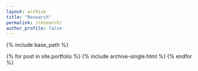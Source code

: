 ```yaml
---
layout: archive
title: "Research"
permalink: /research/
author_profile: false
---
```



{% include base_path %}


{% for post in site.portfolio %}
  {% include archive-single.html %}
{% endfor %}
